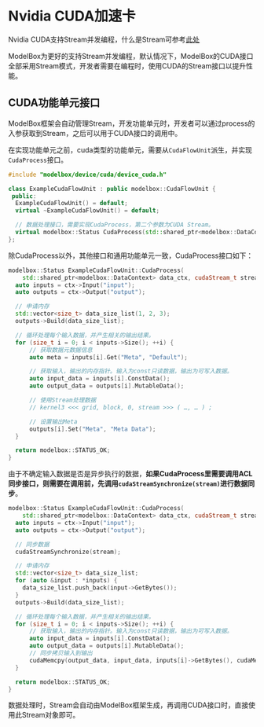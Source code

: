 # Nvidia CUDA加速卡

Nvidia CUDA支持Stream并发编程，什么是Stream可参考[此处](https://developer.download.nvidia.com/CUDA/training/StreamsAndConcurrencyWebinar.pdf)

ModelBox为更好的支持Stream并发编程，默认情况下，ModelBox的CUDA接口全部采用Stream模式，开发者需要在编程时，使用CUDA的Stream接口以提升性能。

## CUDA功能单元接口

ModelBox框架会自动管理Stream，开发功能单元时，开发者可以通过process的入参获取到Stream，之后可以用于CUDA接口的调用中。

在实现功能单元之前，cuda类型的功能单元，需要从`CudaFlowUnit`派生，并实现`CudaProcess`接口。

```c++
#include "modelbox/device/cuda/device_cuda.h"

class ExampleCudaFlowUnit : public modelbox::CudaFlowUnit {
 public:
  ExampleCudaFlowUnit() = default;
  virtual ~ExampleCudaFlowUnit() = default;

  // 数据处理接口，需要实现CudaProcess，第二个参数为CUDA Stream。
  virtual modelbox::Status CudaProcess(std::shared_ptr<modelbox::DataContext> data_ctx,cudaStream_t stream);
};
```

除CudaProcess以外，其他接口和通用功能单元一致，CudaProcess接口如下：

```c++
modelbox::Status ExampleCudaFlowUnit::CudaProcess(
    std::shared_ptr<modelbox::DataContext> data_ctx, cudaStream_t stream) {
  auto inputs = ctx->Input("input");
  auto outputs = ctx->Output("output");

  // 申请内存
  std::vector<size_t> data_size_list(1, 2, 3);
  outputs->Build(data_size_list);

  // 循环处理每个输入数据，并产生相关的输出结果。
  for (size_t i = 0; i < inputs->Size(); ++i) {
      // 获取数据元数据信息
      auto meta = inputs[i].Get("Meta", "Default");

      // 获取输入，输出的内存指针。输入为const只读数据，输出为可写入数据。
      auto input_data = inputs[i].ConstData();
      auto output_data = outputs[i].MutableData();

      // 使用Stream处理数据
      // kernel3 <<< grid, block, 0, stream >>> ( …, … ) ;

      // 设置输出Meta
      outputs[i].Set("Meta", "Meta Data");
  }

  return modelbox::STATUS_OK;
}
```

由于不确定输入数据是否是异步执行的数据，**如果CudaProcess里需要调用ACL同步接口，则需要在调用前，先调用`cudaStreamSynchronize(stream)`进行数据同步**。

```c++
modelbox::Status ExampleCudaFlowUnit::CudaProcess(
    std::shared_ptr<modelbox::DataContext> data_ctx, cudaStream_t stream) {
  auto inputs = ctx->Input("input");
  auto outputs = ctx->Output("output");

  // 同步数据
  cudaStreamSynchronize(stream);

  // 申请内存
  std::vector<size_t> data_size_list;
  for (auto &input : *inputs) {
    data_size_list.push_back(input->GetBytes());
  }
  outputs->Build(data_size_list);

  // 循环处理每个输入数据，并产生相关的输出结果。
  for (size_t i = 0; i < inputs->Size(); ++i) {
      // 获取输入，输出的内存指针。输入为const只读数据，输出为可写入数据。
      auto input_data = inputs[i].ConstData();
      auto output_data = outputs[i].MutableData();
      // 同步拷贝输入到输出
      cudaMemcpy(output_data, input_data, inputs[i]->GetBytes(), cudaMemcpyDeviceToDevice);
  }

  return modelbox::STATUS_OK;
}
```

数据处理时，Stream会自动由ModelBox框架生成，再调用CUDA接口时，直接使用此Stream对象即可。
